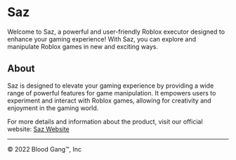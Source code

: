 # Saz

Welcome to Saz, a powerful and user-friendly Roblox executor designed to enhance your gaming experience! With Saz, you can explore and manipulate Roblox games in new and exciting ways.

## About

Saz is designed to elevate your gaming experience by providing a wide range of powerful features for game manipulation. It empowers users to experiment and interact with Roblox games, allowing for creativity and enjoyment in the gaming world.

For more details and information about the product, visit our official website: [Saz Website](https://blood-gang-inc.github.io/Saz)

---

&copy; 2022 Blood Gang™️, Inc
